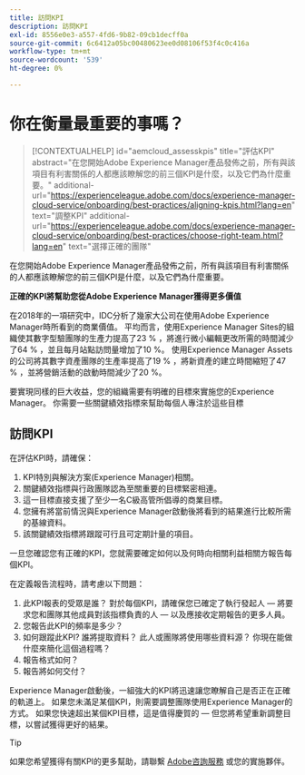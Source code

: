```yaml
---
title: 訪問KPI
description: 訪問KPI
exl-id: 8556e0e3-a557-4fd6-9b82-09cb1decff0a
source-git-commit: 6c6412a05bc00480623ee0d08106f53f4c0c416a
workflow-type: tm+mt
source-wordcount: '539'
ht-degree: 0%

---
```


# 你在衡量最重要的事嗎？

>[!CONTEXTUALHELP]
>id="aemcloud_assesskpis"
>title="評估KPI"
>abstract="在您開始Adobe Experience Manager產品發佈之前，所有與該項目有利害關係的人都應該瞭解您的前三個KPI是什麼，以及它們為什麼重要。"
>additional-url="https://experienceleague.adobe.com/docs/experience-manager-cloud-service/onboarding/best-practices/aligning-kpis.html?lang=en" text="調整KPI"
>additional-url="https://experienceleague.adobe.com/docs/experience-manager-cloud-service/onboarding/best-practices/choose-right-team.html?lang=en" text="選擇正確的團隊"

在您開始Adobe Experience Manager產品發佈之前，所有與該項目有利害關係的人都應該瞭解您的前三個KPI是什麼，以及它們為什麼重要。

**正確的KPI將幫助您從Adobe Experience Manager獲得更多價值**


在2018年的一項研究中，IDC分析了幾家大公司在使用Adobe Experience Manager時所看到的商業價值。 平均而言，使用Experience Manager Sites的組織使其數字型驗團隊的生產力提高了23 % ，將進行微小編輯更改所需的時間減少了64 % ，並且每月站點訪問量增加了10 %。 使用Experience Manager Assets的公司將其數字資產團隊的生產率提高了19 % ，將新資產的建立時間縮短了47 % ，並將營銷活動的啟動時間減少了20 %。

要實現同樣的巨大收益，您的組織需要有明確的目標來實施您的Experience Manager。 你需要一些關鍵績效指標來幫助每個人專注於這些目標

## 訪問KPI

在評估KPI時，請確保：

1. KPI特別與解決方案(Experience Manager)相關。
1. 關鍵績效指標與行政團隊認為至關重要的目標緊密相連。
1. 這一目標直接支援了至少一名C級高管所倡導的商業目標。
1. 您擁有將當前情況與Experience Manager啟動後將看到的結果進行比較所需的基線資料。
1. 該關鍵績效指標將跟蹤可行且可定期計量的項目。

一旦您確認您有正確的KPI，您就需要確定如何以及何時向相關利益相關方報告每個KPI。

在定義報告流程時，請考慮以下問題：

1. 此KPI報表的受眾是誰？ 對於每個KPI，請確保您已確定了執行發起人 — 將要求您和團隊其他成員對該指標負責的人 — 以及應接收定期報告的更多人員。
1. 您報告此KPI的頻率是多少？
1. 如何跟蹤此KPI? 誰將提取資料？ 此人或團隊將使用哪些資料源？ 你現在能做什麼來簡化這個過程嗎？
1. 報告格式如何？
1. 報告將如何交付？

Experience Manager啟動後，一組強大的KPI將迅速讓您瞭解自己是否正在正確的軌道上。 如果您未滿足某個KPI，則需要調整團隊使用Experience Manager的方式。 如果您快速超出某個KPI目標，這是值得慶賀的 — 但您將希望重新調整目標，以嘗試獲得更好的結果。

>[!TIP]
>
> 如果您希望獲得有關KPI的更多幫助，請聯繫 [Adobe咨詢服務](https://www.adobe.com/experience-cloud/consulting-services.html) 或您的實施夥伴。
